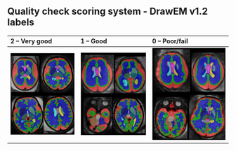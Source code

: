 ## Quality check scoring system - DrawEM v1.2 labels

| 2 – Very good   |  1 – Good  | 0 – Poor/fail  |
|:----------------|:-----------|:---------------|
| [![very good](assets/images/qc-drawem/qc-000.png)](assets/images/qc-drawem/qc-000.png) | [![good](assets/images/qc-drawem/qc-001.png)](assets/images/qc-drawem/qc-001.png) | [![poor](assets/images/qc-drawem/qc-002.png)](assets/images/qc-drawem/qc-002.png) |

